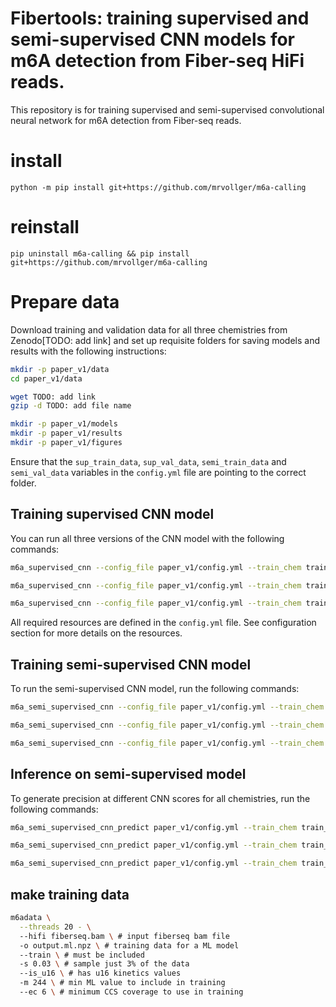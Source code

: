 # Fibertools: training supervised and semi-supervised CNN models for m6A detection from Fiber-seq HiFi reads. 

This repository is for training supervised and semi-supervised convolutional neural network for m6A detection from Fiber-seq reads.


# install
```
python -m pip install git+https://github.com/mrvollger/m6a-calling
```
# reinstall
```
pip uninstall m6a-calling && pip install git+https://github.com/mrvollger/m6a-calling
```
# Prepare data
Download training and validation data for all three chemistries from Zenodo[TODO: add link] and set up requisite folders for saving models and results with the following instructions: 
```bash
mkdir -p paper_v1/data
cd paper_v1/data

wget TODO: add link
gzip -d TODO: add file name

mkdir -p paper_v1/models
mkdir -p paper_v1/results
mkdir -p paper_v1/figures
```
Ensure that the `sup_train_data`, `sup_val_data`, `semi_train_data` and `semi_val_data` variables in the `config.yml` file are pointing to the correct folder.

## Training supervised CNN model

You can run all three versions of the CNN model with the following commands: 

```bash
m6a_supervised_cnn --config_file paper_v1/config.yml --train_chem train_2_2_chemistry

m6a_supervised_cnn --config_file paper_v1/config.yml --train_chem train_3_2_chemistry

m6a_supervised_cnn --config_file paper_v1/config.yml --train_chem train_revio_chemistry
```

All required resources are defined in the `config.yml` file. See configuration section for more details on the resources. 

## Training semi-supervised CNN model

To run the semi-supervised CNN model, run the following commands: 

```bash
m6a_semi_supervised_cnn --config_file paper_v1/config.yml --train_chem train_2_2_chemistry

m6a_semi_supervised_cnn --config_file paper_v1/config.yml --train_chem train_3_2_chemistry

m6a_semi_supervised_cnn --config_file paper_v1/config.yml --train_chem train_revio_chemistry
```

## Inference on semi-supervised model

To generate precision at different CNN scores for all chemistries, run the following commands:

```bash
m6a_semi_supervised_cnn_predict paper_v1/config.yml --train_chem train_2_2_chemistry

m6a_semi_supervised_cnn_predict paper_v1/config.yml --train_chem train_3_2_chemistry

m6a_semi_supervised_cnn_predict paper_v1/config.yml --train_chem train_revio_chemistry
```

## make training data
```bash
m6adata \
  --threads 20 - \ 
  --hifi fiberseq.bam \ # input fiberseq bam file
  -o output.ml.npz \ # training data for a ML model
  --train \ # must be included
  -s 0.03 \ # sample just 3% of the data
  --is_u16 \ # has u16 kinetics values 
  -m 244 \ # min ML value to include in training
  --ec 6 \ # minimum CCS coverage to use in training
```
